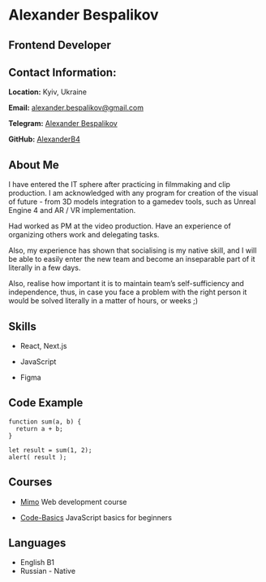  # Alexander Bespalikov

 ## Frontend Developer 

## Contact Information: 
**Location:** Kyiv, Ukraine

**Email:** alexander.bespalikov@gmail.com

**Telegram:** [Alexander Bespalikov](https://t.me/alexanderbespalikov)

**GitHub:** [AlexanderB4](https://github.com/AlexanderB4)
## About Me
I have entered the IT sphere after practicing in filmmaking and clip production. I am acknowledged with any program for creation of the visual of future - from 3D models integration to a gamedev tools, such as Unreal Engine 4 and AR / VR implementation.

Had worked as PM at the video production. Have an experience of organizing others work and delegating tasks. 

Also, my experience has shown that socialising is my native skill, and I will be able to easily enter the new team and become an inseparable part of it literally in a few days. 

Also, realise how important it is to maintain team’s self-sufficiency and independence, thus, in case you face a problem with the right person it would be solved literally in a matter of hours, or weeks ;)
## Skills
* React, Next.js

* JavaScript

* Figma
## Code Example
```
function sum(a, b) {
  return a + b;
}

let result = sum(1, 2);
alert( result );
```
## Courses
* [Mimo](file:///C:/Users/Brun4/Downloads/Telegram%20Desktop/file.pdf) Web development course

* [Code-Basics](https://code-basics.com/languages/javascript) JavaScript basics for beginners
## Languages
* English B1
* Russian - Native